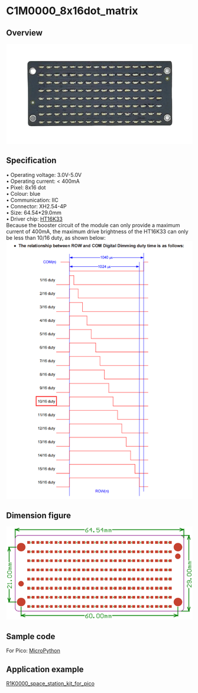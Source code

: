 # C1M0000_8x16dot_matrix     

## Overview  
![Img](../../_static/common_product/C1M0000_8x16dot_matrix/3img.png)    

## Specification    
• Operating voltage: 3.0V-5.0V      
• Operating current: < 400mA      
• Pixel: 8x16 dot       
• Colour: blue      
• Communication: IIC     
• Connector: XH2.54-4P      
• Size: 64.54\*29.0mm       
• Driver chip: [HT16K33](../../_static/pdf/chip/ht16k33.PDF)          
Because the booster circuit of the module can only provide a maximum current of 400mA, the maximum drive brightness of the HT16K33 can only be less than 10/16 duty, as shown below:         
![Img](../../_static/common_product/C1M0000_8x16dot_matrix/1img.png)        

## Dimension figure    
![Img](../../_static/common_product/C1M0000_8x16dot_matrix/2img.png)      

## Sample code     
For Pico: [MicroPython](https://github.com/Mosiwi/Mosiwi-space-station-kit-for-pico/blob/main/MicroPython/Mosiwi_lib_examples/Mosiwi_dotmatrix.py)   

## Application example    
[R1K0000_space_station_kit_for_pico](../../raspberry/R1K0000_space_station_kit/R1K0000_space_station_kit.md)       

